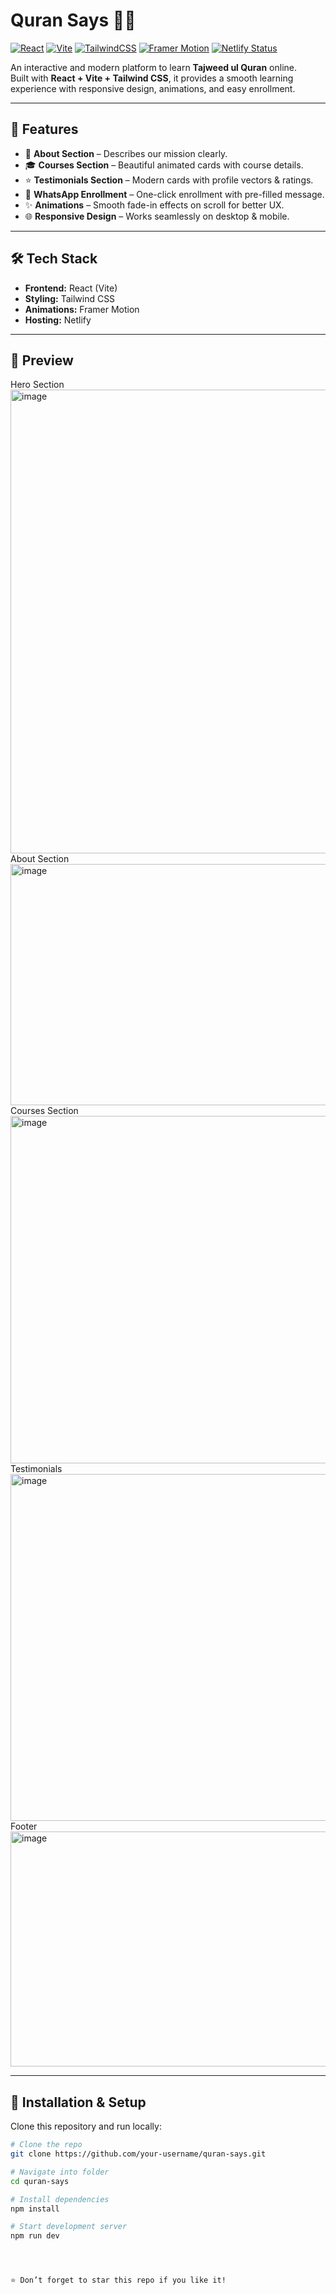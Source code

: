 # Quran Says 🌙📖
[![React](https://img.shields.io/badge/React-20232A?style=for-the-badge&logo=react&logoColor=61DAFB)](https://react.dev/)
[![Vite](https://img.shields.io/badge/Vite-646CFF?style=for-the-badge&logo=vite&logoColor=FFD62E)](https://vitejs.dev/)
[![TailwindCSS](https://img.shields.io/badge/TailwindCSS-38B2AC?style=for-the-badge&logo=tailwind-css&logoColor=white)](https://tailwindcss.com/)
[![Framer Motion](https://img.shields.io/badge/FramerMotion-0055FF?style=for-the-badge&logo=framer&logoColor=white)](https://www.framer.com/motion/)
[![Netlify Status](https://api.netlify.com/api/v1/badges/YOUR-NETLIFY-ID/deploy-status)](https://app.netlify.com/sites/quransays/deploys)

An interactive and modern platform to learn **Tajweed ul Quran** online.  
Built with **React + Vite + Tailwind CSS**, it provides a smooth learning experience with responsive design, animations, and easy enrollment.

---

## 🚀 Features
- 📖 **About Section** – Describes our mission clearly.  
- 🎓 **Courses Section** – Beautiful animated cards with course details.  
- ⭐ **Testimonials Section** – Modern cards with profile vectors & ratings.  
- 📱 **WhatsApp Enrollment** – One-click enrollment with pre-filled message.  
- ✨ **Animations** – Smooth fade-in effects on scroll for better UX.  
- 🌐 **Responsive Design** – Works seamlessly on desktop & mobile.  

---

## 🛠️ Tech Stack
- **Frontend:** React (Vite)  
- **Styling:** Tailwind CSS  
- **Animations:** Framer Motion  
- **Hosting:** Netlify  

---

## 📸 Preview
Hero Section
<img width="1578" height="742" alt="image" src="https://github.com/user-attachments/assets/75ad251d-0477-4f61-a140-dbed5a03fe62" />
About Section
<img width="1582" height="386" alt="image" src="https://github.com/user-attachments/assets/bb782c3d-61e8-4ce2-97d8-7f9618733733" />
Courses Section
<img width="1586" height="556" alt="image" src="https://github.com/user-attachments/assets/732f3f7d-7d85-4f2f-9710-b13ddc342e0f" />
Testimonials
<img width="1581" height="555" alt="image" src="https://github.com/user-attachments/assets/f803a7a9-f157-4bfc-89be-d2091ed42958" />
Footer
<img width="1583" height="376" alt="image" src="https://github.com/user-attachments/assets/4f94e5f0-55f5-4b3f-9a6e-fbc74e3a2d1c" />





---

## 🔧 Installation & Setup
Clone this repository and run locally:

```bash
# Clone the repo
git clone https://github.com/your-username/quran-says.git

# Navigate into folder
cd quran-says

# Install dependencies
npm install

# Start development server
npm run dev




⭐ Don’t forget to star this repo if you like it!
